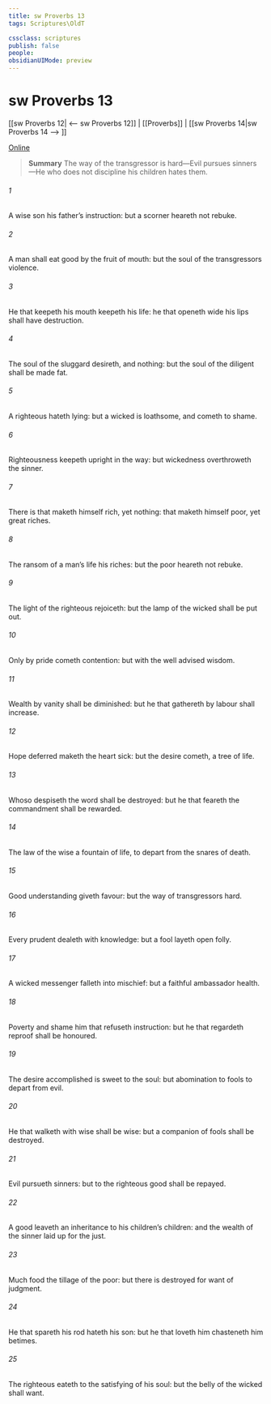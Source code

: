 ```yaml
---
title: sw Proverbs 13
tags: Scriptures\OldT

cssclass: scriptures
publish: false
people:
obsidianUIMode: preview
---
```


# sw Proverbs 13
[[sw Proverbs 12| <-- sw Proverbs 12]] | [[Proverbs]] | [[sw Proverbs 14|sw Proverbs 14 --> ]]

[Online](https://churchofjesuschrist.org/study/scriptures/ot/prov/13?lang=eng)

> __Summary__
The way of the transgressor is hard—Evil pursues sinners—He who does not discipline his children hates them.

###### 1 
A wise son  his father’s instruction: but a scorner heareth not rebuke.

###### 2 
A man shall eat good by the fruit of  mouth: but the soul of the transgressors  violence.

###### 3 
He that keepeth his mouth keepeth his life:  he that openeth wide his lips shall have destruction.

###### 4 
The soul of the sluggard desireth, and  nothing: but the soul of the diligent shall be made fat.

###### 5 
A righteous  hateth lying: but a wicked  is loathsome, and cometh to shame.

###### 6 
Righteousness keepeth  upright in the way: but wickedness overthroweth the sinner.

###### 7 
There is that maketh himself rich, yet  nothing:  that maketh himself poor, yet  great riches.

###### 8 
The ransom of a man’s life  his riches: but the poor heareth not rebuke.

###### 9 
The light of the righteous rejoiceth: but the lamp of the wicked shall be put out.

###### 10 
Only by pride cometh contention: but with the well advised  wisdom.

###### 11 
Wealth  by vanity shall be diminished: but he that gathereth by labour shall increase.

###### 12 
Hope deferred maketh the heart sick: but  the desire cometh,  a tree of life.

###### 13 
Whoso despiseth the word shall be destroyed: but he that feareth the commandment shall be rewarded.

###### 14 
The law of the wise  a fountain of life, to depart from the snares of death.

###### 15 
Good understanding giveth favour: but the way of transgressors  hard.

###### 16 
Every prudent  dealeth with knowledge: but a fool layeth open  folly.

###### 17 
A wicked messenger falleth into mischief: but a faithful ambassador  health.

###### 18 
Poverty and shame  him that refuseth instruction: but he that regardeth reproof shall be honoured.

###### 19 
The desire accomplished is sweet to the soul: but  abomination to fools to depart from evil.

###### 20 
He that walketh with wise  shall be wise: but a companion of fools shall be destroyed.

###### 21 
Evil pursueth sinners: but to the righteous good shall be repayed.

###### 22 
A good  leaveth an inheritance to his children’s children: and the wealth of the sinner  laid up for the just.

###### 23 
Much food  the tillage of the poor: but there is  destroyed for want of judgment.

###### 24 
He that spareth his rod hateth his son: but he that loveth him chasteneth him betimes.

###### 25 
The righteous eateth to the satisfying of his soul: but the belly of the wicked shall want.

